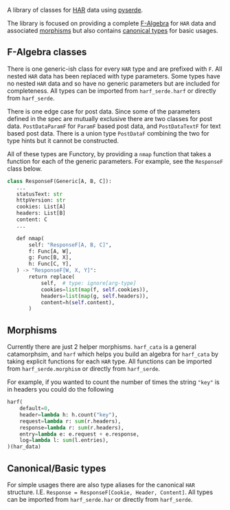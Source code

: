 A library of classes for [HAR](https://github.com/ahmadnassri/har-spec/blob/master/versions/1.2.md) data using [pyserde](https://pypi.org/project/pyserde/).

The library is focused on providing a complete [F-Algebra](#f-algebra-classes) for `HAR` data and associated [morphisms](#morphisms) but also contains [canonical types](#CanonicalBasic-types) for basic usages.

## F-Algebra classes
There is one generic-ish class for every `HAR` type and are prefixed with `F`.
All nested `HAR` data has been replaced with type parameters.
Some types have no nested `HAR` data and so have no generic parameters but are included for completeness.
All types can be imported from `harf_serde.harf` or directly from `harf_serde`.

There is one edge case for post data.
Since some of the parameters defined in the spec are mutually exclusive there are two classes for post data.
`PostDataParamF` for `ParamF` based post data, and `PostDataTextF` for text based post data.
There is a union type `PostDataF` combining the two for type hints but it cannot be constructed.

All of these types are Functory, by providing a `nmap` function that takes a function for each of the generic parameters.
For example, see the `ResponseF` class below.
```python
class ResponseF(Generic[A, B, C]):
   ...
   statusText: str
   httpVersion: str
   cookies: List[A]
   headers: List[B]
   content: C
   ...

   def nmap(
       self: "ResponseF[A, B, C]",
       f: Func[A, W],
       g: Func[B, X],
       h: Func[C, Y],
   ) -> "ResponseF[W, X, Y]":
       return replace(
           self,  # type: ignore[arg-type]
           cookies=list(map(f, self.cookies)),
           headers=list(map(g, self.headers)),
           content=h(self.content),
       )
```

## Morphisms
Currently there are just 2 helper morphisms.
`harf_cata` is a general catamorphsim, and `harf` which helps you build an algebra for `harf_cata` by taking explicit functions for each `HAR` type.
All functions can be imported from `harf_serde.morphism` or directly from `harf_serde`.

For example, if you wanted to count the number of times the string `"key"` is in headers you could do the following
```python
harf(
    default=0,
    header=lambda h: h.count("key"),
    request=lambda r: sum(r.headers),
    response=lambda r: sum(r.headers),
    entry=lambda e: e.request + e.response,
    log=lambda l: sum(l.entries),
)(har_data)
```

## Canonical/Basic types
For simple usages there are also type aliases for the canonical `HAR` structure.
I.E. `Response = ResponseF[Cookie, Header, Content]`.
All types can be imported from `harf_serde.har` or directly from `harf_serde`.
